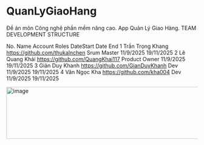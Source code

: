 # QuanLyGiaoHang
Đề án môn Công nghệ phần mềm nâng cao. App Quản Lý Giao Hàng.
TEAM DEVELOPMENT STRUCTURE					
					
No.	Name	Account	Roles	DateStart	Date End
1	Trần Trọng Khang	https://github.com/thukalnchen	Srum Master	11/9/2025	19/11/2025
2	Lê Quang Khải	https://github.com/QuangKhai117	Product Owner	11/9/2025	19/11/2025
3	Giản Duy Khanh	https://github.com/GianDuyKhanh	Dev	11/9/2025	19/11/2025
4	Văn Ngọc Kha	https://github.com/kha004	Dev	11/9/2025	19/11/2025
					
<img width="657" height="137" alt="image" src="https://github.com/user-attachments/assets/fc5f0f77-9065-4cd0-a4d9-b4aeb2573352" />
